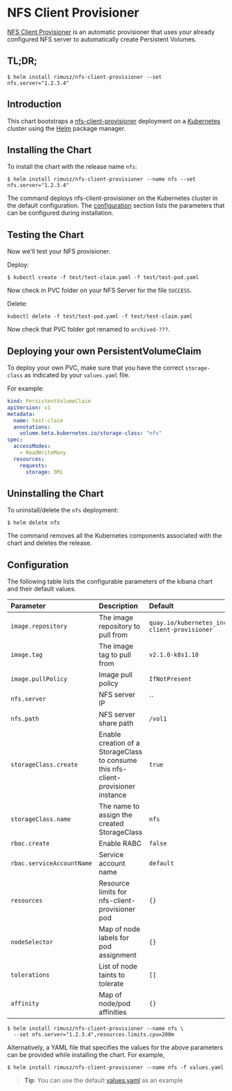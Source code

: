 # NFS Client Provisioner

[NFS Client Provisioner](https://github.com/kubernetes-incubator/external-storage/tree/master/nfs-client)
is an automatic provisioner that uses your already configured NFS server to automatically create Persistent Volumes.

## TL;DR;

```console
$ helm install rimusz/nfs-client-provisioner --set nfs.server="1.2.3.4"
```

## Introduction

This chart bootstraps a [nfs-client-provisioner](https://github.com/kubernetes-incubator/external-storage/tree/master/nfs-client)
deployment on a [Kubernetes](http://kubernetes.io) cluster using the [Helm](https://helm.sh)
package manager.

## Installing the Chart

To install the chart with the release name `nfs`:

```console
$ helm install rimusz/nfs-client-provisioner --name nfs --set nfs.server="1.2.3.4"
```

The command deploys nfs-client-provisioner on the Kubernetes cluster in the default
configuration. The [configuration](#configuration) section lists the parameters
that can be configured during installation.

## Testing the Chart

Now we'll test your NFS provisioner.

Deploy:

```console
$ kubectl create -f test/test-claim.yaml -f test/test-pod.yaml
```

Now check in PVC folder on your NFS Server for the file `SUCCESS`.

Delete:

```console
kubectl delete -f test/test-pod.yaml -f test/test-claim.yaml
```

Now check that PVC folder got renamed to `archived-???`.

## Deploying your own PersistentVolumeClaim

To deploy your own PVC, make sure that you have the correct `storage-class` as indicated by your `values.yaml` file.

For example:

```yaml
kind: PersistentVolumeClaim
apiVersion: v1
metadata:
  name: test-claim
  annotations:
    volume.beta.kubernetes.io/storage-class: "nfs"
spec:
  accessModes:
    - ReadWriteMany
  resources:
    requests:
      storage: 5Mi
```

## Uninstalling the Chart

To uninstall/delete the `nfs` deployment:

```console
$ helm delete nfs
```

The command removes all the Kubernetes components associated with the chart and
deletes the release.

## Configuration

The following table lists the configurable parameters of the kibana chart and
their default values.

| Parameter                      | Description                                                                       | Default                                               |
|:-------------------------------|:----------------------------------------------------------------------------------|:------------------------------------------------------|
| `image.repository`             | The image repository to pull from                                                 | `quay.io/kubernetes_incubator/nfs-client-provisioner` |
| `image.tag`                    | The image tag to pull from                                                        | `v2.1.0-k8s1.10`                                      |
| `image.pullPolicy`             | Image pull policy                                                                 | `IfNotPresent`                                        |
| `nfs.server`                   | NFS server IP                                                                     | ``                                                    |
| `nfs.path`                     | NFS server share path                                                             | `/vol1`                                               |
| `storageClass.create`          | Enable creation of a StorageClass to consume this nfs-client-provisioner instance | `true`                                                |
| `storageClass.name`            | The name to assign the created StorageClass                                       | `nfs`                                                 |
| `rbac.create`                  | Enable RABC                                                                       | `false`                                               |
| `rbac.serviceAccountName`      | Service account name                                                              | `default`                                             |
| `resources`                    | Resource limits for nfs-client-provisioner pod                                    | `{}`                                                  |
| `nodeSelector`                 | Map of node labels for pod assignment                                             | `{}`                                                  |
| `tolerations`                  | List of node taints to tolerate                                                   | `[]`                                                  |
| `affinity`                     | Map of node/pod affinities                                                        | `{}`                                                  |

```console
$ helm install rimusz/nfs-client-provisioner --name nfs \
  --set nfs.server="1.2.3.4",resources.limits.cpu=200m
```

Alternatively, a YAML file that specifies the values for the above parameters
can be provided while installing the chart. For example,

```console
$ helm install rimusz/nfs-client-provisioner --name nfs -f values.yaml
```

> **Tip**: You can use the default [values.yaml](values.yaml) as an example
